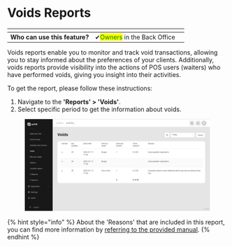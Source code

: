 # Voids Reports

<table data-card-size="large" data-view="cards" data-full-width="true"><thead><tr><th></th><th></th><th></th></tr></thead><tbody><tr><td><strong>Who can use this feature?</strong></td><td><span data-gb-custom-inline data-tag="emoji" data-code="2714">✔</span><mark style="color:green;">Owners</mark> in the Back Office</td><td></td></tr></tbody></table>

Voids reports enable you to monitor and track void transactions, allowing you to stay informed about the preferences of your clients. Additionally, voids reports provide visibility into the actions of POS users (waiters) who have performed voids, giving you insight into their activities.

To get the report, please follow these instructions:

1. Navigate to the **'Reports' > 'Voids'**.
2. Select specific period to get the information about voids.

<figure><img src="../.gitbook/assets/voids.jpg" alt=""><figcaption></figcaption></figure>

{% hint style="info" %}
About the 'Reasons' that are included in this report, you can find more information by [referring to the provided manual](../features/general/reason/manage-reasons.md).
{% endhint %}
